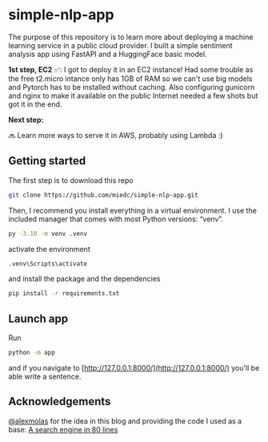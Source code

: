# simple-nlp-app

The purpose of this repository is to learn more about deploying a machine learning service in a public cloud provider.
I built a simple sentiment analysis app using FastAPI and a HuggingFace basic model.

**1st step, EC2** ✅: I got to deploy it in an EC2 instance! Had some trouble as the free t2.micro intance only has 1GB of RAM so we can't use big models and Pytorch has to be installed without caching.
Also configuring gunicorn and nginx to make it available on the public Internet needed a few shots but got it in the end.

**Next step:**

🔜 Learn more ways to serve it in AWS, probably using Lambda :)


## Getting started

The first step is to download this repo

```bash
git clone https://github.com/miedc/simple-nlp-app.git
```

Then, I recommend you install everything in a virtual environment. I use the included manager that comes with most Python versions: “venv”.

```bash
py -3.10 -m venv .venv
```

activate the environment

```bash
.venv\Scripts\activate
```

and install the package and the dependencies

```bash
pip install -r requirements.txt
```

## Launch app

Run


```bash
python -m app
```

and if you navigate to [http://127.0.0.1:8000/](http://127.0.0.1:8000/) you'll be able write a sentence.

## Acknowledgements
[@alexmolas](https://github.com/alexmolas) for the idea in this blog and providing the code I used as a base: [A search engine in 80 lines](https://www.alexmolas.com/2024/02/05/a-search-engine-in-80-lines.html)

